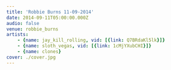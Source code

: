 ```yaml
---
title: 'Robbie Burns 11-09-2014'
date: 2014-09-11T05:00:00.000Z
audio: false
venue: robbie_burns
artists:
    - {name: jay_kill_rolling, vid: [{link: Q7BRdaKl5lk}]}
    - {name: sloth_vegas, vid: [{link: 1cMjYXubCHI}]}
    - {name: clones}
cover: ./cover.jpg
---
```

